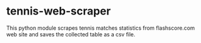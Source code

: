 # tennis-web-scraper
This python module scrapes tennis matches statistics from flashscore.com web site and saves the collected table as a csv file.
